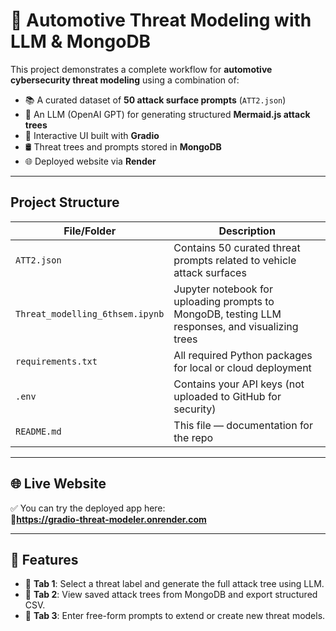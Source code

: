 # 🔐 Automotive Threat Modeling with LLM & MongoDB

This project demonstrates a complete workflow for **automotive cybersecurity threat modeling** using a combination of:

- 📚 A curated dataset of **50 attack surface prompts** (`ATT2.json`)
- 🤖 An LLM (OpenAI GPT) for generating structured **Mermaid.js attack trees**
- 🧠 Interactive UI built with **Gradio**
- 🛢️ Threat trees and prompts stored in **MongoDB**
- 🌐 Deployed website via **Render**

---

## Project Structure

| File/Folder | Description |
|-------------|-------------|
| `ATT2.json` | Contains 50 curated threat prompts related to vehicle attack surfaces |
| `Threat_modelling_6thsem.ipynb` | Jupyter notebook for uploading prompts to MongoDB, testing LLM responses, and visualizing trees |
| `requirements.txt` | All required Python packages for local or cloud deployment |
| `.env` | Contains your API keys (not uploaded to GitHub for security) |
| `README.md` | This file — documentation for the repo |

---

## 🌐 Live Website

✅ You can try the deployed app here:  
**🔗https://gradio-threat-modeler.onrender.com**

---

## 🧪 Features

- 🔎 **Tab 1**: Select a threat label and generate the full attack tree using LLM.
- 📂 **Tab 2**: View saved attack trees from MongoDB and export structured CSV.
- 🧠 **Tab 3**: Enter free-form prompts to extend or create new threat models.


